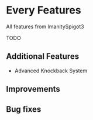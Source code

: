 # Every Features
All features from ImanitySpigot3

TODO

## Additional Features
- Advanced Knockback System

## Improvements

## Bug fixes
